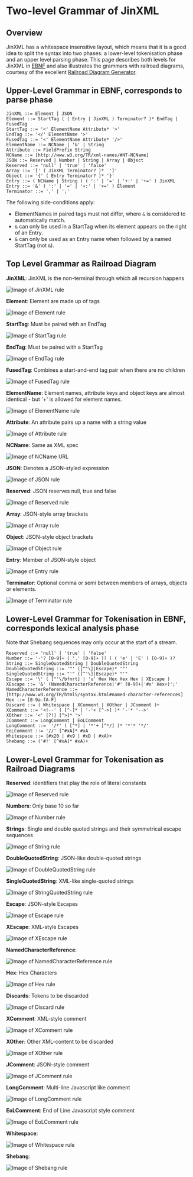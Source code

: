 # Two-level Grammar of JinXML

## Overview
JinXML has a whitespace insensitive layout, which means that it is a good idea to split the syntax into two phases: a lower-level tokenisation phase and an upper level parsing phase. This page describes both levels for JinXML in [EBNF](https://en.wikipedia.org/wiki/Extended_Backus%E2%80%93Naur_form) and also illustrates the grammars with railroad diagrams, courtesy of the excellent [Railroad Diagram Generator](http://bottlecaps.de/rr/ui). 

## Upper-Level Grammar in EBNF, corresponds to parse phase
```
JinXML ::= Element | JSON
Element ::= StartTag ( ( Entry | JinXML ) Terminator? )* EndTag | FusedTag
StartTag ::= '<' ElementName Attribute* '>'
EndTag ::= '</' ElementName '>'
FusedTag ::= '<' ElementName Attribute* '/>'
ElementName ::= NCName | '&' | String
Attribute ::= FieldPrefix String
NCName ::= [http://www.w3.org/TR/xml-names/#NT-NCName]
JSON ::= Reserved | Number | String | Array | Object
Reserved ::= 'null' | 'true' | 'false'
Array ::= '[' ( JinXML Terminator? )*  ']'
Object ::= '{' ( Entry Terminator? )* '}'
Entry ::= ( NCName | String ) ( ':' | '=' | '+:' | '+=' ) JinXML 
Entry ::= '&' ( ':' | '=' | '+:' | '+=' ) Element
Terminator ::= ',' | ';'
```

The following side-conditions apply:
* ElementNames in paired tags must not differ, where ```&``` is considered to automatically match.
* ```&``` can only be used in a StartTag when its element appears on the right of an Entry.
* ```&``` can only be used as an Entry name when followed by a named StartTag (not ```&```).

## Top Level Grammar as Railroad Diagram

__JinXML__: JinXML is the non-terminal through which all recursion happens

![Image of JinXML rule](grammar/images/JinXML.png "JinXML is the non-terminal through which all recursion happens")

__Element__: Element are made up of tags

![Image of Element rule](grammar/images/Element.png "Element are made up of tags")

__StartTag__: Must be paired with an EndTag

![Image of StartTag rule](grammar/images/StartTag.png "Must be paired with an EndTag")

__EndTag__: Must be paired with a StartTag

![Image of EndTag rule](grammar/images/EndTag.png "Must be paired with a StartTag")

__FusedTag__: Combines a start-and-end tag pair when there are no children

![Image of FusedTag rule](grammar/images/FusedTag.png "Combines a start-and-end tag pair when there are no children")

__ElementName__: Element names, attribute keys and object keys are almost identical - but '+' is allowed for element names.

![Image of ElementName rule](grammar/images/ElementName.png "Element names support + for defaulting")

__Attribute__: An attribute pairs up a name with a string value

![Image of Attribute rule](grammar/images/Attribute.png "An attribute pairs up a name with a string value")

__NCName__: Same as XML spec

![Image of NCName URL](grammar/images/NCName.png "Same as XML spec")

__JSON__: Denotes a JSON-styled expression

![Image of JSON rule](grammar/images/JSON.png "Denotes a JSON-styled expression")

__Reserved__: JSON reserves null, true and false

![Image of Reserved rule](grammar/images/Reserved.png "JSON reserves null, true and false")

__Array__: JSON-style array brackets

![Image of Array rule](grammar/images/Array.png "JSON-style array brackets")

__Object__: JSON-style object brackets

![Image of Object rule](grammar/images/Object.png "JSON-style object brackets")

__Entry__: Member of JSON-style object

![Image of Entry rule](grammar/images/Entry.png "Member of JSON-style object")

__Terminator__: Optional comma or semi between members of arrays, objects or elements.

![Image of Terminator rule](grammar/images/Terminator.png "Optional comma or semi between members of arrays, objects or elements")



## Lower-Level Grammar for Tokenisation in EBNF, corresponds lexical analysis phase
Note that Shebang sequences may only occur at the start of a stream. 

```
Reserved ::= 'null' | 'true' | 'false'
Number ::= '-'? [0-9]+ ( '.' [0-9]+ )? ( ( 'e' | 'E' ) [0-9]+ )?
String ::= SingleQuotedString | DoubleQuotedString
DoubleQuotedString ::= '"' ([^"\]|Escape)* '"'
SingleQuotedString ::= "'" ([^'\]|Escape)* "'"
Escape ::= '\' ( ["'\/bfnrt] | 'u' Hex Hex Hex Hex | XEscape )
XEscape ::= '&' (NamedCharacterReference|'#' [0-9]+|'#x' Hex+)';'
NamedCharacterReference ::= [http://www.w3.org/TR/html5/syntax.html#named-character-references]
Hex ::= [0-9a-fA-F]
Discard ::= ( Whitespace | XComment | XOther | JComment )+
XComment ::= '<!--' ( [^-]* | '-'+ [^->] )* '-'* '-->' 
XOther ::= '<' [?!] [^>]* '>' 
JComment ::= LongComment | EoLComment
LongComment ::=  '/*' ( [^*] | '*'+ [^*/] )* '*'* '*/'
EoLComment ::= '//' [^#xA]* #xA
Whitespace ::= (#x20 | #x9 | #xD | #xA)+
Shebang ::= ('#!' [^#xA]* #xA)+
```

## Lower-Level Grammar for Tokenisation as Railroad Diagrams

__Reserved__: identifiers that play the role of literal constants

![Image of Reserved rule](grammar/images/Reserved.png)

__Numbers__: Only base 10 so far

![Image of Number rule](grammar/images/Number.png)

__Strings__: Single and double quoted strings and their symmetrical escape sequences

![Image of String rule](grammar/images/String.png)

__DoubleQuotedString__: JSON-like double-quoted strings

![Image of DoubleQuotedString rule](grammar/images/DoubleQuotedString.png)

__SingleQuotedString__: XML-like single-quoted strings

![Image of StringQuotedString rule](grammar/images/SingleQuotedString.png)

__Escape__: JSON-style Escapes

![Image of Escape rule](grammar/images/Escape.png)

__XEscape__: XML-style Escapes

![Image of XEscape rule](grammar/images/XEscape.png)

__NamedCharacterReference__: 

![Image of NamedCharacterReference rule](grammar/images/NamedCharacterReference.png)

__Hex__: Hex Characters

![Image of Hex rule](grammar/images/Hex.png)

__Discards__: Tokens to be discarded

![Image of Discard rule](grammar/images/Discard.png)

__XComment__: XML-style comment

![Image of XComment rule](grammar/images/XComment.png)

__XOther__: Other XML-content to be discarded

![Image of XOther rule](grammar/images/XOther.png)

__JComment__: JSON-style comment

![Image of JComment rule](grammar/images/JComment.png)

__LongComment__: Multi-line Javascript like comment

![Image of LongComment rule](grammar/images/LongComment.png)

__EoLComment__: End of Line Javascript style comment

![Image of EoLComment rule](grammar/images/EoLComment.png)

__Whitespace__:

![Image of Whitespace rule](grammar/images/Whitespace.png)

__Shebang__:

![Image of Shebang rule](grammar/images/Shebang.png)
